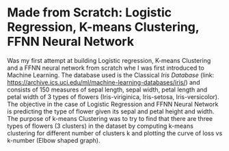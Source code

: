 # Made from Scratch: Logistic Regression, K-means Clustering, FFNN Neural Network
Was my first attempt at building Logistic regression, K-means Clustering and a FFNN neural network from scratch whe I was first introduced to Machine Learning.
The database used is the Classical _Iris Database_ (link: https://archive.ics.uci.edu/ml/machine-learning-databases/iris/) and consists of 150 measures of sepal length, sepal width, petal length and petal width of 3 types of flowers (Iris-viriginica, Iris-setosa, Iris-versicolor). The objective in the case of Logistic Regression and FFNN Neural Network is predicting the type of flower given its sepal and petal height and width. The purpose of k-means Clustering was to try to find that there are three types of flowers (3 clusters) in the dataset by computing k-means clustering for different number of clusters k and plotting the curve of loss vs k-number (Elbow shaped graph).
